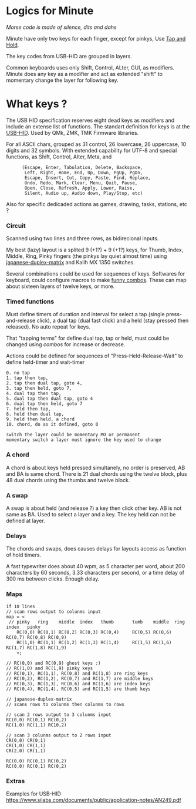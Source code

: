 
# Logics for Minute

_Morse code is made of silence, dits and dahs_

Minute have only two keys for each finger, except for pinkys,  Use [Tap and Hold](https://blog.zsa.io/tap-hold-explained/).

The key codes from USB-HID are grouped in layers. 

Common keyboards uses only Shift, Control, ALter, GUI, as modifiers. Minute does any key as a modifier and act as extended "shift" to momentary change the layer for following key. 

# What keys ?

The USB HID specification reserves eight dead keys as modifiers and include an extense list of functions.
The standart definition for keys is at the [USB-HID](https://www.usb.org/sites/default/files/documents/hid1_11.pdf). Used by QMk, ZMK, TMK Firmware libraries. 

For all ASCII chars, grouped as 31 control, 26 lowercase, 26 uppercase, 10 digits and 32 symbols. With extended capability for UTF-8 and special functions, as Shift, Control, Alter, Meta, and
          
          (Escape, Enter, Tabulation, Delete, Backspace,
           Left, Right, Home, End, Up, Down, PgUp, PgDn,
           Escape, Insert, Cut, Copy, Paste, Find, Replace, 
           Undo, Redo, Mark, Clear, Menu, Quit, Pause, 
           Open, Close, Refresh, Apply, Lower, Raise, 
           Silent, Audio up, Audio down, Play/Stop, etc)  

Also for specific dedicaded actions as games, drawing, tasks, stations, etc ?

### Circuit

Scanned using two lines and three rows, as bidirecional inputs.

My best (lazy) layout is a splited 9 (+1?) + 9 (+1?) keys, for Thumb, Index, Middle, Ring, Pinky fingers (the pinkys lay quiet almost time) using [japanese-duplex-matrix](https://kbd.news/The-Japanese-duplex-matrix-1391.html) and Kalih MX 1350 switches.

Several combinations could be used for sequences of keys. Softwares for keyboard, could configure macros to make [funny combos](https://precondition.github.io/home-row-mods). These can map about sixteen layers of twelve keys, or more. 

### Timed functions 

Must define timers of duration and interval for select a tap (single press-and-release click), a dual tap (dual fast click) and a held (stay pressed then released). No auto repeat for keys.

That "tapping terms" for define dual tap, tap or held, must could be changed using _combos_ for increase or decrease.

Actions could be defined for sequences of "Press-Held-Release-Wait" to define held-timer and wait-timer

    0. no tap
    1. tap then tap,  
    2. tap then dual tap, goto 4, 
    3. tap then held, goto 7,
    4. dual tap then tap, 
    5. dual tap then dual tap, goto 4
    6. dual tap then held, goto 7
    7. held then tap,
    8. held then dual tap,
    9. held then held, a chord
    10. chord, do as it defined, goto 0

    switch the layer could be momentary MO or permanent 
    momentary switch a layer must ignore the key used to change 


### A chord 

A chord is about keys held pressed simultanely, no order is preserved, AB and BA is same chord. 
There is 21 dual chords using the twelve block, plus 48 dual chords using the thumbs and twelve block.

### A swap 

A swap is about held (and release ?) a key then click other key. 
AB is not same as BA. Used to select a layer and a key. The key held can not be defined at layer.

### Delays

The chords and swaps, does causes delays for layouts access as function of hold timers. 

A fast typewriter does about 40 wpm, as 5 character per word, about 200 characters by 60 seconds, 3.33 characters per second, or a time delay of 300 ms between clicks. Enough delay.

### Maps

```
if 10 lines
// scan rows output to colunms input
map = <
 // pinky   ring    middle  index   thumb       tumb    middle  ring    index   pinky
    RC(0,0) RC(0,1) RC(0,2) RC(0,3) RC(0,4)     RC(0,5) RC(0,6) RC(0,7) RC(0,8) RC(0,9)
    RC(1,0) RC(1,1) RC(1,2) RC(1,3) RC(1,4)     RC(1,5) RC(1,6) RC(1,7) RC(1,8) RC(1,9)
	>;
 
// RC(0,0) and RC(0,9) ghost keys :)
// RC(1,0) and RC(1,9) pinky keys
// RC(0,1), RC(1,1), RC(0,8) and RC(1,8) are ring keys
// RC(0,2), RC(1,2), RC(0,7) and RC(1,7) are middle keys
// RC(0,3), RC(1,3), RC(0,6) and RC(1,6) are index keys
// RC(0,4), RC(1,4), RC(0,5) and RC(1,5) are thumb keys

// japanese-duplex-matrix
// scans rows to colunms then colunms to rows

// scan 2 rows output to 3 colunms input
RC(0,0) RC(0,1) RC(0,2)
RC(1,0) RC(1,1) RC10,2)

// scan 3 colunms output to 2 rows input
CR(0,0) CR(0,1)
CR(1,0) CR(1,1)
CR(2,0) CR(1,1)

RC(0,0) RC(0,1) RC(0,2)
RC(0,0) RC(0,1) RC(0,2)

```

### Extras

Examples for USB-HID <https://www.silabs.com/documents/public/application-notes/AN249.pdf>


